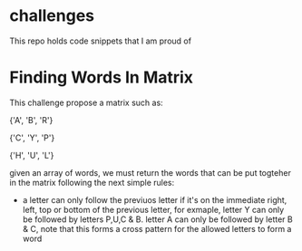 # challenges
This repo holds code snippets that I am proud of


# Finding Words In Matrix

This challenge propose a matrix such as:

{'A', 'B', 'R'}

{'C', 'Y', 'P'}

{'H', 'U', 'L'}

given an array of words, we must return the words that can be put togteher in the matrix following the next simple rules:

- a letter can only follow the previuos letter if it's on the immediate right, left, top or bottom of the previous letter, for exmaple, letter Y can only be followed by letters P,U,C & B. letter A can only be followed by letter B & C, note that this forms a cross pattern for the allowed letters to form a word
